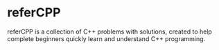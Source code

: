 # referCPP
referCPP is a collection of C++ problems with solutions, created to help complete beginners quickly learn and understand C++ programming.
